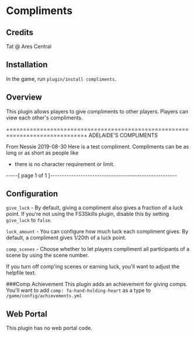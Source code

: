 # Compliments

## Credits
Tat @ Ares Central

## Installation

In the game, run `plugin/install compliments`.

## Overview

This plugin allows players to give compliments to other players. Players can view each other's compliments.

+============================================================================+
ADELAIDE'S COMPLIMENTS

From Nessie                                                       2019-08-30
Here is a test compliment. Compliments can be as long or as short as people like
- there is no character requirement or limit.

-----[   page 1 of 1   ]------------------------------------------------------

## Configuration
`give_luck` - By default, giving a compliment also gives a fraction of a luck point. If you're not using the FS3Skills plugin, disable this by setting `give_luck` to `false`.

`luck_amount` - You can configure how much luck each compliment gives. By default, a compliment gives 1/20th of a luck point.

`comp_scenes` - Choose whether to let players compliment all participants of a scene by using the scene number.

If you turn off comp'ing scenes or earning luck, you'll want to adjust the helpfile text.

###Comp Achievement
This plugin adds an achievement for giving comps. You'll want to add `comp: fa-hand-holding-heart` as a type to `/game/config/achievements.yml`

## Web Portal

This plugin has no web portal code.  

